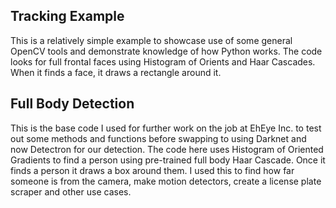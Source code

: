 ## Tracking Example

This is a relatively simple example to showcase use of some general OpenCV tools and demonstrate knowledge of how Python works. The code looks for full frontal faces using Histogram of Orients and Haar Cascades. When it finds a face, it draws a rectangle around it. 

## Full Body Detection

This is the base code I used for further work on the job at EhEye Inc. to test out some methods and functions before swapping to using Darknet and now Detectron for our detection. The code here uses Histogram of Oriented Gradients to find a person using pre-trained full body Haar Cascade. Once it finds a person it draws a box around them. I used this to find how far someone is from the camera, make motion detectors, create a license plate scraper and other use cases.
